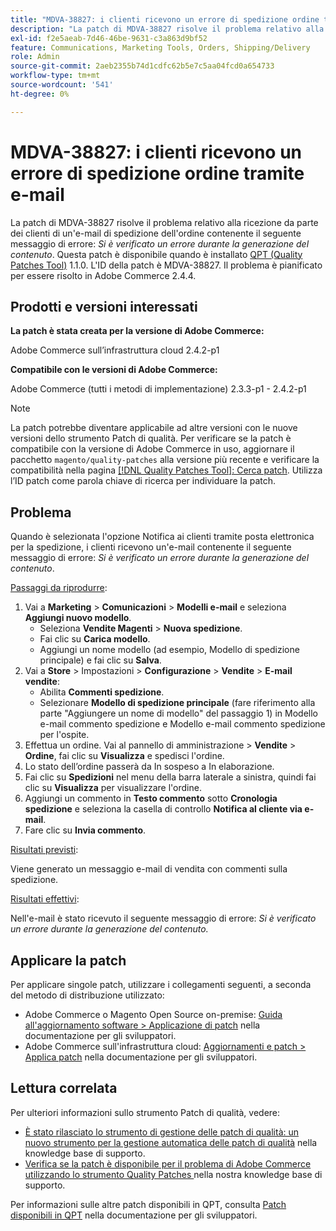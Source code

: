 ```yaml
---
title: "MDVA-38827: i clienti ricevono un errore di spedizione ordine tramite e-mail"
description: "La patch di MDVA-38827 risolve il problema relativo alla ricezione da parte dei clienti di un'e-mail di spedizione dell'ordine contenente il seguente messaggio di errore: *Si è verificato un errore durante la generazione di questo contenuto*. Questa patch è disponibile quando è installato [Quality Patches Tool (QPT)](https://experienceleague.adobe.com/en/docs/commerce-operations/upgrade-guide/patches/overview) 1.1.0. L'ID della patch è MDVA-38827. Il problema è pianificato per la risoluzione in Adobe Commerce 2.4.4."
exl-id: f2e5aeab-7d46-46be-9631-c3a863d9bf52
feature: Communications, Marketing Tools, Orders, Shipping/Delivery
role: Admin
source-git-commit: 2aeb2355b74d1cdfc62b5e7c5aa04fcd0a654733
workflow-type: tm+mt
source-wordcount: '541'
ht-degree: 0%

---
```


# MDVA-38827: i clienti ricevono un errore di spedizione ordine tramite e-mail

La patch di MDVA-38827 risolve il problema relativo alla ricezione da parte dei clienti di un&#39;e-mail di spedizione dell&#39;ordine contenente il seguente messaggio di errore: *Si è verificato un errore durante la generazione del contenuto*. Questa patch è disponibile quando è installato [QPT (Quality Patches Tool)](https://experienceleague.adobe.com/en/docs/commerce-operations/upgrade-guide/patches/overview) 1.1.0. L&#39;ID della patch è MDVA-38827. Il problema è pianificato per essere risolto in Adobe Commerce 2.4.4.

## Prodotti e versioni interessati

**La patch è stata creata per la versione di Adobe Commerce:**

Adobe Commerce sull’infrastruttura cloud 2.4.2-p1

**Compatibile con le versioni di Adobe Commerce:**

Adobe Commerce (tutti i metodi di implementazione) 2.3.3-p1 - 2.4.2-p1

>[!NOTE]
>
>La patch potrebbe diventare applicabile ad altre versioni con le nuove versioni dello strumento Patch di qualità. Per verificare se la patch è compatibile con la versione di Adobe Commerce in uso, aggiornare il pacchetto `magento/quality-patches` alla versione più recente e verificare la compatibilità nella pagina [[!DNL Quality Patches Tool]: Cerca patch](https://experienceleague.adobe.com/tools/commerce-quality-patches/index.html). Utilizza l’ID patch come parola chiave di ricerca per individuare la patch.

## Problema

Quando è selezionata l&#39;opzione Notifica ai clienti tramite posta elettronica per la spedizione, i clienti ricevono un&#39;e-mail contenente il seguente messaggio di errore: *Si è verificato un errore durante la generazione del contenuto*.

<u>Passaggi da riprodurre</u>:

1. Vai a **Marketing** > **Comunicazioni** > **Modelli e-mail** e seleziona **Aggiungi nuovo modello**.
   * Seleziona **Vendite Magenti** > **Nuova spedizione**.
   * Fai clic su **Carica modello**.
   * Aggiungi un nome modello (ad esempio, Modello di spedizione principale) e fai clic su **Salva**.
1. Vai a **Store** > Impostazioni > **Configurazione** > **Vendite** > **E-mail vendite**:
   * Abilita **Commenti spedizione**.
   * Selezionare **Modello di spedizione principale** (fare riferimento alla parte &quot;Aggiungere un nome di modello&quot; del passaggio 1) in Modello e-mail commento spedizione e Modello e-mail commento spedizione per l&#39;ospite.
1. Effettua un ordine. Vai al pannello di amministrazione > **Vendite** > **Ordine**, fai clic su **Visualizza** e spedisci l&#39;ordine.
1. Lo stato dell’ordine passerà da In sospeso a In elaborazione.
1. Fai clic su **Spedizioni** nel menu della barra laterale a sinistra, quindi fai clic su **Visualizza** per visualizzare l&#39;ordine.
1. Aggiungi un commento in **Testo commento** sotto **Cronologia spedizione** e seleziona la casella di controllo **Notifica al cliente via e-mail**.
1. Fare clic su **Invia commento**.

<u>Risultati previsti</u>:

Viene generato un messaggio e-mail di vendita con commenti sulla spedizione.

<u>Risultati effettivi</u>:

Nell&#39;e-mail è stato ricevuto il seguente messaggio di errore: *Si è verificato un errore durante la generazione del contenuto.*

## Applicare la patch

Per applicare singole patch, utilizzare i collegamenti seguenti, a seconda del metodo di distribuzione utilizzato:

* Adobe Commerce o Magento Open Source on-premise: [Guida all&#39;aggiornamento software > Applicazione di patch](https://experienceleague.adobe.com/en/docs/commerce-operations/tools/quality-patches-tool/usage) nella documentazione per gli sviluppatori.
* Adobe Commerce sull&#39;infrastruttura cloud: [Aggiornamenti e patch > Applica patch](https://experienceleague.adobe.com/en/docs/commerce-cloud-service/user-guide/develop/upgrade/apply-patches) nella documentazione per gli sviluppatori.

## Lettura correlata

Per ulteriori informazioni sullo strumento Patch di qualità, vedere:

* [È stato rilasciato lo strumento di gestione delle patch di qualità: un nuovo strumento per la gestione automatica delle patch di qualità](/help/announcements/adobe-commerce-announcements/magento-quality-patches-released-new-tool-to-self-serve-quality-patches.md) nella knowledge base di supporto.
* [Verifica se la patch è disponibile per il problema di Adobe Commerce utilizzando lo strumento Quality Patches ](/help/support-tools/patches-available-in-qpt-tool/check-patch-for-magento-issue-with-magento-quality-patches.md) nella nostra knowledge base di supporto.

Per informazioni sulle altre patch disponibili in QPT, consulta [Patch disponibili in QPT](https://experienceleague.adobe.com/tools/commerce-quality-patches/index.html) nella documentazione per gli sviluppatori.
